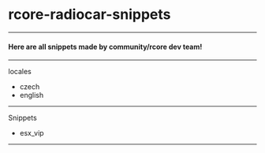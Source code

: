 # rcore-radiocar-snippets
---

#### Here are all snippets made by community/rcore dev team!

---

locales
- czech
- english

---

Snippets 
- esx_vip

---